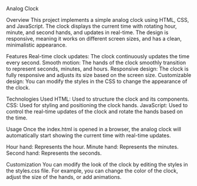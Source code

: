 Analog Clock

Overview
This project implements a simple analog clock using HTML, CSS, and JavaScript. The clock displays the current time with rotating hour, minute, and second hands, and updates in real-time. The design is responsive, meaning it works on different screen sizes, and has a clean, minimalistic appearance.

Features
Real-time clock updates: The clock continuously updates the time every second.
Smooth motion: The hands of the clock smoothly transition to represent seconds, minutes, and hours.
Responsive design: The clock is fully responsive and adjusts its size based on the screen size.
Customizable design: You can modify the styles in the CSS to change the appearance of the clock.

Technologies Used
HTML: Used to structure the clock and its components.
CSS: Used for styling and positioning the clock hands.
JavaScript: Used to control the real-time updates of the clock and rotate the hands based on the time.

Usage
Once the index.html is opened in a browser, the analog clock will automatically start showing the current time with real-time updates.

Hour hand: Represents the hour.
Minute hand: Represents the minutes.
Second hand: Represents the seconds.

Customization
You can modify the look of the clock by editing the styles in the styles.css file. For example, you can change the color of the clock, adjust the size of the hands, or add animations.
